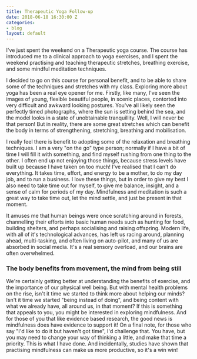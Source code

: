 ```yaml
---
title: Therapeutic Yoga Follow-up
date: 2018-06-18 16:30:00 Z
categories:
- blog
layout: default
---
```


I've just spent the weekend on a Therapeutic yoga course.  The course has introduced me to a clinical approach to yoga exercises, and I spent the weekend practising and teaching therapeutic stretches, breathing exercise, and some mindful meditation techniques.

I decided to go on this course for personal benefit, and to be able to share some of the techniques and stretches with my class.  Exploring more about yoga has been a real eye opener for me. Firstly, like many, I've seen the images of young, flexible beautiful people, in scenic places, contorted into very difficult and awkward looking postures.  You've all likely seen the perfectly timed photographs, where the sun is setting behind the sea, and the model looks in a state of unobtainable tranquillity.  Well, I will never be that person!  But in reality, there are some great stretches which can benefit the body in terms of strengthening, stretching, breathing and mobilisation.

I really feel there is benefit to adopting some of the relaxation and breathing techniques.  I am a very "on the go" type person; normally if I have a bit of time I will fill it with something, and find myself rushing from one thing to the other.  I often end up not enjoying those things, because stress levels have built up because I have taken on too much!  I've realised that I can't do everything.  It takes time, effort, and energy to be a mother, to do my day job, and to run a business.  I love these things, but in order to give my best I also need to take time out for myself, to give me balance, insight, and a sense of calm for periods of my day.  Mindfulness and meditation is such a great way to take time out, let the mind settle, and just be present in that moment.

It amuses me that human beings were once scratching around in forests, channelling their efforts into basic human needs such as hunting for food, building shelters, and perhaps socialising and raising offspring.  Modern life, with all of it's technological advances, has left us racing around, planning ahead, multi-tasking, and often living on auto-pilot, and many of us are absorbed in social media. It's a real sensory overload, and our brains are often overwhelmed.

### The body benefits from movement, the mind from being still

We're certainly getting better at understanding the benefits of exercise, and the importance of our physical well being. But with mental health problems on the rise, isn't it time we started to think more about helping our minds?  Isn't it time we started "being instead of doing", and being content with what we already have, all around us, in that moment? If this is something that appeals to you, you might be interested in exploring mindfulness.  And for those of you that like evidence based research, the good news is mindfulness does have evidence to support it! On a final note, for those who say "I'd like to do it but haven't got time", I'd challenge that. You have, but you may need to change your way of thinking a little, and make that time a priority.  This is what I have done.  And incidentally, studies have shown that practising mindfulness can make us more productive, so it's a win win!
